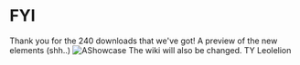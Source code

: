 # FYI
Thank you for the 240 downloads that we've got!
A preview of the new elements (shh..) 
![AShowcase](https://github.com/user-attachments/assets/244fee14-a095-4669-991e-360c3d49a31b)
The wiki will also be changed.
TY
Leolelion
